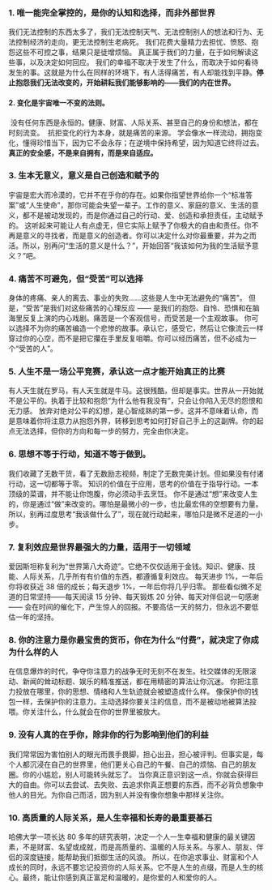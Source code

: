 ### 1. 唯一能完全掌控的，是你的认知和选择，而非外部世界
我们无法控制的东西太多了，我们无法控制天气、无法控制别人的想法和行为、无法控制经济的走向，更无法控制生老病死。
我们花费大量精力去担忧、愤怒、抱怨这些不可控之事，结果只是徒增烦恼。
真正属于我们的力量，在于如何解读这些事，以及决定如何回应。
我们的幸福不取决于发生了什么，而取决于如何看待发生的事。这就是为什么在同样的环境下，有人活得痛苦，有人却能找到平静。**停止抱怨我们无法改变的，开始耕耘我们能够影响的——我们的内在世界。**

#### 2. 变化是宇宙唯一不变的法则。
 没有任何东西是永恒的。健康、财富、人际关系、甚至自己的身份和想法，都在时刻流变。
 抗拒变化的行为本身，就是痛苦的来源。
学会像水一样流动，拥抱变化，懂得珍惜当下，因为它不会永存；在逆境中保持希望，因为知道它终将过去。**真正的安全感，不是来自拥有，而是来自适应。**

### 3. 生本无意义，意义是自己创造和赋予的
宇宙是宏大而冷漠的，它并不在乎你的存在。如果你指望世界给你一个“标准答案”或“人生使命”，那你可能会失望一辈子。工作的意义、家庭的意义、生活的意义，都不是被动发现的，而是你通过自己的行动、爱、创造和承担责任，主动赋予的。
这听起来可能让人有点虚无，但它实际上赋予了你极大的自由和责任。你不再是意义的寻找者，而是意义的创造者。你可以决定什么对你最重要，并为之而活。所以，别再问“生活的意义是什么？”，开始回答“我该如何为我的生活赋予意义？”吧。


### 4. 痛苦不可避免，但“受苦”可以选择
身体的疼痛、亲人的离去、事业的失败……这些是人生中无法避免的“痛苦”。
但是，“受苦”是我们对这些痛苦的心理反应 —— 是我们的抱怨、自怜、恐惧和在脑海里反复上演的内心戏剧。痛苦是一个客观信号，而受苦是一个主观故事。
你可以选择不为你的痛苦编造一个悲惨的故事。承认它，感受它，然后让它像流云一样穿过你的心空，而不是把它攥在手里反复咀嚼。你可以经历痛苦，但不必成为一个“受苦的人”。

### 5. 人生不是一场公平竞赛，承认这一点才能开始真正的比赛
有人天生就在罗马，有人天生就是牛马。这很残酷，但却是事实。世界从一开始就不是公平的。执着于比较和抱怨“为什么他有我没有”，只会让你陷入无尽的怨恨和无力感。
放弃对绝对公平的幻想，是心智成熟的第一步。这并不意味着认命，而是意味着你将注意力从抱怨外界，转移到思考如何打好自己手上的这副牌。你的起点无法选择，但你的方向和每一步的努力，完全由你决定。

### 6. 思想不等于行动，知道不等于做到。
我们收藏了无数干货，看了无数励志视频，制定了无数完美计划。但如果没有付诸行动，这一切都等于零。
知识的价值在于应用，思考的价值在于指导行动。一本顶级的菜谱，并不能让你饱腹，你必须动手去烹饪。
你不是通过“想”来改变人生的，你是通过“做”来改变的。哪怕是最微小的一步，也比最宏伟的空想要有力量。所以，别再过度思考“我该做什么了”，现在就行动起来，哪怕只是微不足道的一小步。

### 7. 复利效应是世界最强大的力量，适用于一切领域
爱因斯坦称复利为“世界第八大奇迹”。它绝不仅仅适用于金钱。知识、健康、技能、人际关系，几乎所有有价值的东西，都遵循复利效应。
每天进步 1%，一年后你将收获近 38 倍的成长；每天退步 1%，一年后你将几乎归零。
那些看似微不足道的日常坚持——每天阅读 15 分钟、每天锻炼 20 分钟、每天对伴侣说一句感谢 —— 会在时间的催化下，产生惊人的回报。不要高估一天的努力，但永远不要低估一年的坚持。

### 8. 你的注意力是你最宝贵的货币，你在为什么“付费”，就决定了你成为什么样的人
在信息爆炸的时代，争夺你注意力的战争无时无刻不在发生。社交媒体的无限滚动、新闻的耸动标题、娱乐的精准推送，都在用精密的算法让你沉迷。
你把注意力投放在哪里，你的思想、情绪和人生轨迹就会被塑造成什么样。
像保护你的钱包一样，去保护你的注意力。主动选择你要关注的信息，而不是被动地被算法投喂。你关注什么，什么就会在你的世界里被放大。

### 9. 没有人真的在乎你，除非你的行为影响到他们的利益
我们常常因为害怕别人的眼光而畏手畏脚，担心出丑，担心被评判。但事实是，每个人都沉浸在自己的世界里，他们更关心自己的午餐、自己的烦恼、自己的朋友圈。你的小尴尬，别人可能转头就忘了。
当你真正意识到这一点，你就会获得巨大的自由。你可以去尝试、去失败、去追求你真正想要的东西，而不必背负想象中他人的目光。为你自己而活，因为别人并没有像你想象中那样关注你。

### 10. 高质量的人际关系，是人生幸福和长寿的最重要基石
哈佛大学一项长达 80 多年的研究表明，决定一个人一生幸福和健康的最关键因素，不是财富、名望或成就，而是高质量的、温暖的人际关系。与家人、朋友、伴侣的深度链接，能帮助我们抵御生活的风浪。
所以，在你追求事业、财富和个人成长的同时，永远不要忘记投资你的人际关系。它不是人生的点缀，而是人生的核心。最终，能让你感到真正富足和温暖的，是你爱的人和爱你的人。